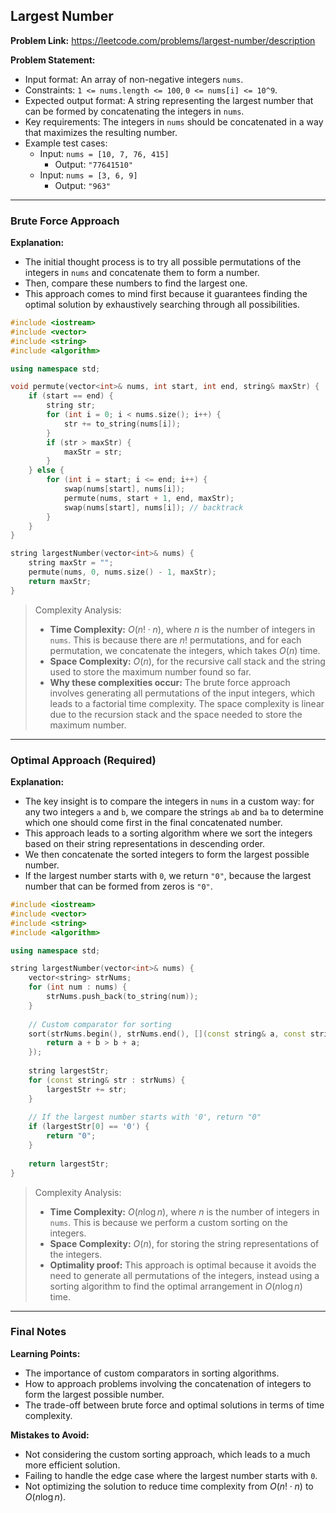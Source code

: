 ## Largest Number
**Problem Link:** https://leetcode.com/problems/largest-number/description

**Problem Statement:**
- Input format: An array of non-negative integers `nums`.
- Constraints: `1 <= nums.length <= 100`, `0 <= nums[i] <= 10^9`.
- Expected output format: A string representing the largest number that can be formed by concatenating the integers in `nums`.
- Key requirements: The integers in `nums` should be concatenated in a way that maximizes the resulting number.
- Example test cases:
  - Input: `nums = [10, 7, 76, 415]`
    - Output: `"77641510"`
  - Input: `nums = [3, 6, 9]`
    - Output: `"963"`

---

### Brute Force Approach
**Explanation:**
- The initial thought process is to try all possible permutations of the integers in `nums` and concatenate them to form a number.
- Then, compare these numbers to find the largest one.
- This approach comes to mind first because it guarantees finding the optimal solution by exhaustively searching through all possibilities.

```cpp
#include <iostream>
#include <vector>
#include <string>
#include <algorithm>

using namespace std;

void permute(vector<int>& nums, int start, int end, string& maxStr) {
    if (start == end) {
        string str;
        for (int i = 0; i < nums.size(); i++) {
            str += to_string(nums[i]);
        }
        if (str > maxStr) {
            maxStr = str;
        }
    } else {
        for (int i = start; i <= end; i++) {
            swap(nums[start], nums[i]);
            permute(nums, start + 1, end, maxStr);
            swap(nums[start], nums[i]); // backtrack
        }
    }
}

string largestNumber(vector<int>& nums) {
    string maxStr = "";
    permute(nums, 0, nums.size() - 1, maxStr);
    return maxStr;
}
```

> Complexity Analysis:
> - **Time Complexity:** $O(n! \cdot n)$, where $n$ is the number of integers in `nums`. This is because there are $n!$ permutations, and for each permutation, we concatenate the integers, which takes $O(n)$ time.
> - **Space Complexity:** $O(n)$, for the recursive call stack and the string used to store the maximum number found so far.
> - **Why these complexities occur:** The brute force approach involves generating all permutations of the input integers, which leads to a factorial time complexity. The space complexity is linear due to the recursion stack and the space needed to store the maximum number.

---

### Optimal Approach (Required)
**Explanation:**
- The key insight is to compare the integers in `nums` in a custom way: for any two integers `a` and `b`, we compare the strings `ab` and `ba` to determine which one should come first in the final concatenated number.
- This approach leads to a sorting algorithm where we sort the integers based on their string representations in descending order.
- We then concatenate the sorted integers to form the largest possible number.
- If the largest number starts with `0`, we return `"0"`, because the largest number that can be formed from zeros is `"0"`.

```cpp
#include <iostream>
#include <vector>
#include <string>
#include <algorithm>

using namespace std;

string largestNumber(vector<int>& nums) {
    vector<string> strNums;
    for (int num : nums) {
        strNums.push_back(to_string(num));
    }
    
    // Custom comparator for sorting
    sort(strNums.begin(), strNums.end(), [](const string& a, const string& b) {
        return a + b > b + a;
    });
    
    string largestStr;
    for (const string& str : strNums) {
        largestStr += str;
    }
    
    // If the largest number starts with '0', return "0"
    if (largestStr[0] == '0') {
        return "0";
    }
    
    return largestStr;
}
```

> Complexity Analysis:
> - **Time Complexity:** $O(n \log n)$, where $n$ is the number of integers in `nums`. This is because we perform a custom sorting on the integers.
> - **Space Complexity:** $O(n)$, for storing the string representations of the integers.
> - **Optimality proof:** This approach is optimal because it avoids the need to generate all permutations of the integers, instead using a sorting algorithm to find the optimal arrangement in $O(n \log n)$ time.

---

### Final Notes
**Learning Points:**
- The importance of custom comparators in sorting algorithms.
- How to approach problems involving the concatenation of integers to form the largest possible number.
- The trade-off between brute force and optimal solutions in terms of time complexity.

**Mistakes to Avoid:**
- Not considering the custom sorting approach, which leads to a much more efficient solution.
- Failing to handle the edge case where the largest number starts with `0`.
- Not optimizing the solution to reduce time complexity from $O(n! \cdot n)$ to $O(n \log n)$.